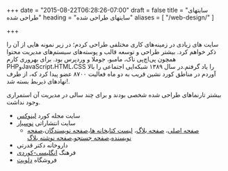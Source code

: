 +++
date = "2015-08-22T06:28:26-07:00"
draft = false
title = "سایتهای طراحی شده"
heading = "سایتهای طراحی شده"
aliases = [
    "/web-design/"
]

+++

سایت های زیادی در زمینه‌های کاری مختلفی طراحی کردم؛ در زیر نمونه هایی از آن را ذکر خواهم کرد. بیشتر طراحی و توسعه قالب و پوسته‌های سیستم‌های مدیریت محتوا همچون پی‌اچ‌پی ناک، مامبو، جوملا و وردپرس بود. برای بهروری کارم PHPوJavaScript،HTML،CSS را یاد گرفتم.در سال ١٣٨٩ شبکه‌ایی اجتماعی را بالا آوردم در مناطق کورد نشین قریب به دو ماه فعالیت ٨٧٠٠ عضو پیدا کرد که، از طرف نهادهای ذیربط بسته شد!.

بیشتر تارنماهای طراحی شده شخصی بودند و برای چند سالی در مدیریت آن استمراری وجود نداشت.

- سایت مجله کورد [لینوکس](https://linux.krd)
- سایت انتشاراتی [نوسیار](https://nusyar.com)
  - [صفحه اصلی](/about/img/n01.jpg)، [صفحه بلاگ](/about/img/n02.jpg)، [لیست کتابخانه ها](/about/img/n03.jpg)،[صفحه نویسندگان](/about/img/n04.jpg)،[صفحه نویسنده](/about/img/n05.jpg)،[صفحه جستجو](/about/img/n06.jpg)،[صفحه نوشته بلاگ](/about/img/n07.jpg) 
- داروخانه دکتر قدرتی
- فرهنگ [انگلیسی-کوردی](https://dict.linux.krd/)
- فروشگاه [دلوپت](https://delopet.com)



